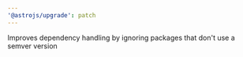 ```yaml
---
'@astrojs/upgrade': patch
---
```


Improves dependency handling by ignoring packages that don't use a semver version
